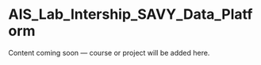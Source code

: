﻿# AIS_Lab_Intership_SAVY_Data_Platform
Content coming soon — course or project will be added here.
